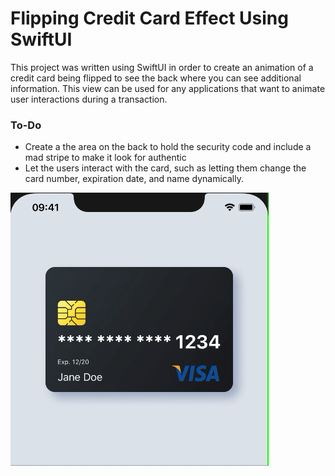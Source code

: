 # Flipping Credit Card Effect Using SwiftUI

This project was written using SwiftUI in order to create an animation of a credit card being flipped to see the back where you can see additional information. This view can be used for any applications that want to animate user interactions during a transaction.


### To-Do
- Create a the area on the back to hold the security code and include a mad stripe to make it look for authentic
- Let the users interact with the card, such as letting them change the card number, expiration date, and name dynamically.






![card flip example](/card.gif)


 
